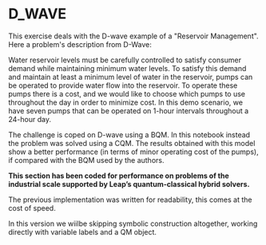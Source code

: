 # D_WAVE
This exercise deals with the D-wave example of a "Reservoir Management". Here a problem's description from D-Wave:

Water reservoir levels must be carefully controlled to satisfy consumer demand while maintaining minimum water levels. To satisfy this demand and maintain at least a minimum level of water in the reservoir, pumps can be operated to provide water flow into the reservoir. To operate these pumps there is a cost, and we would like to choose which pumps to use throughout the day in order to minimize cost. In this demo scenario, we have seven pumps that can be operated on 1-hour intervals throughout a 24-hour day.

The challenge is coped on D-wave using a BQM. In this notebook instead the problem was solved using a CQM. The results obtained with this model show a better performance (in terms of minor operating cost of the pumps), if compared with the BQM used by the authors.

**This section has been coded for performance on problems of the industrial scale supported by Leap’s quantum-classical hybrid solvers.**

The previous implementation was written for readability, this comes at the cost of speed.

In this version we wiilbe skipping symbolic construction altogether, working directly with variable labels and a QM object.
